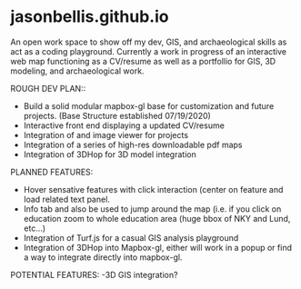 # jasonbellis.github.io

An open work space to show off my dev, GIS, and archaeological skills as act as a coding playground. Currently a work in progress of an interactive web map functioning as a CV/resume as well as a portfollio for GIS, 3D modeling, and archaeological work.


ROUGH DEV PLAN::

- Build a solid modular mapbox-gl base for customization and future projects. (Base Structure established 07/19/2020)
- Interactive front end displaying a updated CV/resume
- Integration of and image viewer for projects
- Integration of a series of high-res downloadable pdf maps
- Integration of 3DHop for 3D model integration

PLANNED FEATURES:

- Hover sensative features with click interaction (center on feature and load related text panel.
- Info tab and also be used to jump around the map (i.e. if you click on education zoom to whole education area (huge bbox of NKY and Lund, etc...)
- Integration of Turf.js for a casual GIS analysis playground
- Integration of 3DHop into Mapbox-gl, either will work in a popup or find a way to integrate directly into mapbox-gl.


POTENTIAL FEATURES:
-3D GIS integration?